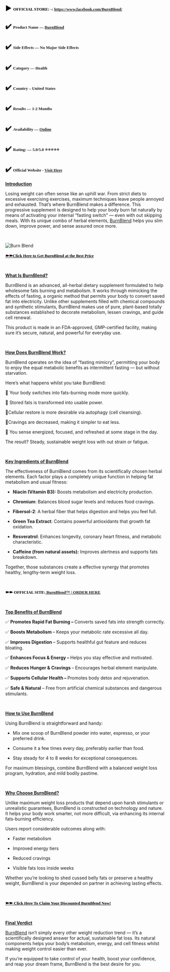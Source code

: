 <h2><strong><span style="color: #000000;">► </span></strong><span style="font-family: Constantia, serif;"><span style="font-size: small;"><strong><span style="color: #000000;"><span lang="en-US">OFFICIAL ST</span></span></strong><strong><span style="color: #000000;"><span lang="en-US">OR</span></span></strong><strong><span style="color: #000000;"><span lang="en-US">E:</span></span></strong><span lang="en-US"> -: </span><a href="https://www.facebook.com/BurnBlend/"><span lang="en-US">https://www.facebook.com/BurnBlend/</span></a></span></span></h2>
<h2 lang="en-US">✔️ <span style="font-family: Constantia, serif;"><span style="font-size: small;">Product Name &mdash; <a href="https://www.facebook.com/BurnBlend/">BurnBlend</a></span></span></h2>
<h2 lang="en-US">✔️ <span style="font-family: Constantia, serif;"><span style="font-size: small;">Side Effects &mdash; No Major Side Effects</span></span></h2>
<h2 lang="en-US">✔️ <span style="font-family: Constantia, serif;"><span style="font-size: small;">Category &mdash; Health</span></span></h2>
<h2 lang="en-US">✔️ <span style="font-family: Constantia, serif;"><span style="font-size: small;">Country &ndash; United States</span></span></h2>
<h2 lang="en-US">✔️ <span style="font-family: Constantia, serif;"><span style="font-size: small;">Results &mdash; 1-2 Months</span></span></h2>
<h2 lang="en-US">✔️ <span style="font-family: Constantia, serif;"><span style="font-size: small;">Availability &mdash; <a href="https://www.facebook.com/BurnBlend/">Online</a></span></span></h2>
<h2 lang="en-US">✔️ <span style="font-family: Constantia, serif;"><span style="font-size: small;">Rating: &mdash; 5.0/5.0 ⭐⭐⭐⭐⭐</span></span></h2>
<h2 lang="en-US">✔️ <span style="font-family: Constantia, serif;"><span style="font-size: small;">Official Website - <a href="https://www.facebook.com/BurnBlend/">Visit Here</a></span></span></h2>
<p><u><strong>Introduction</strong></u></p>
<p>Losing weight can often sense like an uphill war. From strict diets to excessive exercising exercises, maximum techniques leave people annoyed and exhausted. That&rsquo;s where BurnBlend makes a difference. This progressive supplement is designed to help your body burn fat naturally by means of activating your internal &ldquo;fasting switch&rdquo; &mdash; even with out skipping meals. With its unique combo of herbal elements, <a href="https://www.facebook.com/BurnBlend/">BurnBlend</a> helps you slim down, improve power, and sense assured once more.</p>
<p>&nbsp;</p>
<p><img src="https://burnblend-en.com/assets/images/burn-blend-suppliment-929x715.webp" alt="Burn Blend" /></p>
<p><strong><a href="https://www.facebook.com/BurnBlend/"><span style="color: #000000;">➽➽<span style="font-family: Constantia, serif;"><span style="font-size: small;"><span lang="en-US"><strong>Click Here to Get BurnBlend at the Best Price</strong></span></span></span></span></a></strong></p>
<p>&nbsp;</p>
<p><u><strong>What Is BurnBlend?</strong></u></p>
<p>BurnBlend is an advanced, all-herbal dietary supplement formulated to help wholesome fats burning and metabolism. It works through mimicking the effects of fasting, a organic method that permits your body to convert saved fat into electricity. Unlike other supplements filled with chemical compounds and synthetic stimulants, BurnBlend makes use of pure, plant-based totally substances established to decorate metabolism, lessen cravings, and guide cell renewal.</p>
<p>This product is made in an FDA-approved, GMP-certified facility, making sure it&rsquo;s secure, natural, and powerful for everyday use.</p>
<p>&nbsp;</p>
<p><u><strong>How Does BurnBlend Work?</strong></u></p>
<p>BurnBlend operates on the idea of &ldquo;fasting mimicry&rdquo;, permitting your body to enjoy the equal metabolic benefits as intermittent fasting &mdash; but without starvation.</p>
<p>Here&rsquo;s what happens whilst you take BurnBlend:</p>
<p>🔹 Your body switches into fats-burning mode more quickly.</p>
<p>🔹 Stored fats is transformed into usable power.</p>
<p>🔹Cellular restore is more desirable via autophagy (cell cleansing).</p>
<p>🔹Cravings are decreased, making it simpler to eat less.</p>
<p>🔹 You sense energized, focused, and refreshed at some stage in the day.</p>
<p>The result? Steady, sustainable weight loss with out strain or fatigue.</p>
<p>&nbsp;</p>
<p><u><strong>Key Ingredients of BurnBlend</strong></u></p>
<p>The effectiveness of BurnBlend comes from its scientifically chosen herbal elements. Each factor plays a completely unique function in helping fat metabolism and usual fitness:</p>
<ul>
<li>
<p><strong>Niacin (Vitamin B3):</strong> Boosts metabolism and electricity production.</p>
</li>
<li>
<p><strong>Chromium</strong>: Balances blood sugar levels and reduces food cravings.</p>
</li>
<li>
<p><strong>Fibersol-2</strong>: A herbal fiber that helps digestion and helps you feel full.</p>
</li>
<li>
<p><strong>Green Tea Extract</strong>: Contains powerful antioxidants that growth fat oxidation.</p>
</li>
<li>
<p><strong>Resveratrol</strong>: Enhances longevity, coronary heart fitness, and metabolic characteristic.</p>
</li>
<li>
<p><strong>Caffeine (from natural assets):</strong> Improves alertness and supports fats breakdown.</p>
</li>
</ul>
<p>Together, those substances create a effective synergy that promotes healthy, lengthy-term weight loss.</p>
<p>&nbsp;</p>
<p><strong><span style="color: #000000;">➽➽ <span style="font-family: Constantia, serif;"><span style="font-size: small;"><span lang="en-US"><strong>OFFICIAL SITE:<a href="https://www.facebook.com/BurnBlend/"> BurnBlend&trade; | ORDER HERE</a></strong></span></span></span></span></strong></p>
<p>&nbsp;</p>
<p><u><strong>Top Benefits of BurnBlend</strong></u></p>
<p>✅ <strong>Promotes Rapid Fat Burning &ndash; </strong>Converts saved fats into strength correctly.</p>
<p>✅ <strong>Boosts Metabolism </strong>&ndash; Keeps your metabolic rate excessive all day.</p>
<p>✅ <strong>Improves Digestion </strong>&ndash; Supports healthful gut feature and reduces bloating.</p>
<p>✅ <strong>Enhances Focus &amp; Energy &ndash; </strong>Helps you stay effective and motivated.</p>
<p>✅ <strong>Reduces Hunger &amp; Cravings </strong>&ndash; Encourages herbal element manipulate.</p>
<p>✅ <strong>Supports Cellular Health &ndash; </strong>Promotes body detox and rejuvenation.</p>
<p>✅ <strong>Safe &amp; Natural</strong> &ndash; Free from artificial chemical substances and dangerous stimulants.</p>
<p>&nbsp;</p>
<p><u><strong>How to Use BurnBlend</strong></u></p>
<p>Using BurnBlend is straightforward and handy:</p>
<ul>
<li>
<p>Mix one scoop of BurnBlend powder into water, espresso, or your preferred drink.</p>
</li>
<li>
<p>Consume it a few times every day, preferably earlier than food.</p>
</li>
<li>
<p>Stay steady for 4 to 8 weeks for exceptional consequences.</p>
</li>
</ul>
<p>For maximum blessings, combine BurnBlend with a balanced weight loss program, hydration, and mild bodily pastime.</p>
<p>&nbsp;</p>
<p><u><strong>Why Choose BurnBlend?</strong></u></p>
<p>Unlike maximum weight loss products that depend upon harsh stimulants or unrealistic guarantees, BurnBlend is constructed on technology and nature. It helps your body work smarter, not more difficult, via enhancing its internal fats-burning efficiency.</p>
<p>Users report considerable outcomes along with:</p>
<ul>
<li>
<p>Faster metabolism</p>
</li>
<li>
<p>Improved energy tiers</p>
</li>
<li>
<p>Reduced cravings</p>
</li>
<li>
<p>Visible fats loss inside weeks</p>
</li>
</ul>
<p>Whether you&rsquo;re looking to shed cussed belly fats or preserve a healthy weight, BurnBlend is your depended on partner in achieving lasting effects.</p>
<p>&nbsp;</p>
<p><strong><a href="https://www.facebook.com/BurnBlend/"><span style="color: #000000;">➽➽ <span style="font-family: Constantia, serif;"><span style="font-size: small;"><span lang="en-US"><strong>Click Here To Claim Your Discounted BurnBlend Now!</strong></span></span></span></span></a></strong></p>
<p>&nbsp;</p>
<p><u><strong>Final Verdict</strong></u></p>
<p><a href="https://www.facebook.com/BurnBlend/">BurnBlend</a> isn&rsquo;t simply every other weight reduction trend &mdash; it&rsquo;s a scientifically designed answer for actual, sustainable fat loss. Its natural components helps your body&rsquo;s metabolism, energy, and cell fitness whilst making weight control easier than ever.</p>
<p>If you&rsquo;re equipped to take control of your health, boost your confidence, and reap your dream frame, BurnBlend is the best desire for you.</p>
